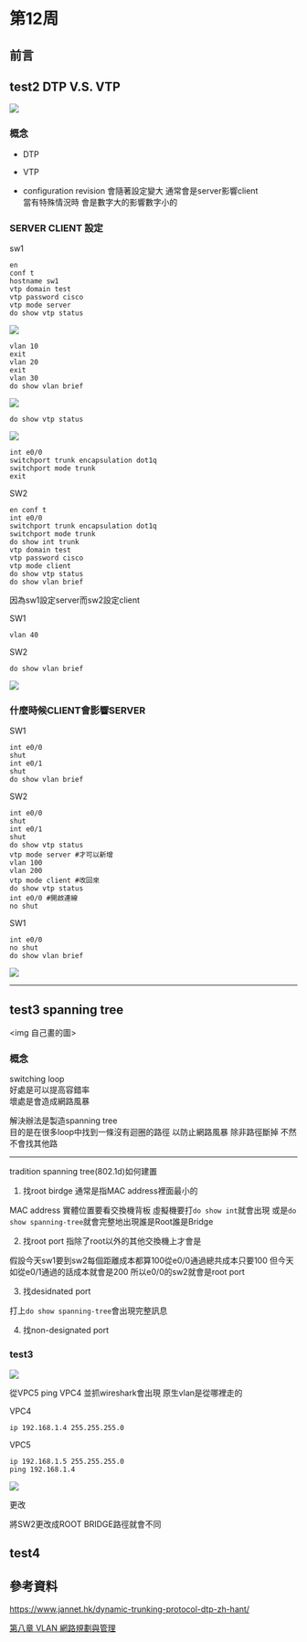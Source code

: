 # 第12周

## 前言

## test2 DTP V.S. VTP

<img src=".\pic\2022-11-22test2origin.png">

### 概念

* DTP

* VTP


* configuration revision
會隨著設定變大 通常會是server影響client  
當有特殊情況時 會是數字大的影響數字小的

### SERVER CLIENT 設定

sw1

    en
    conf t
    hostname sw1
    vtp domain test
    vtp password cisco
    vtp mode server
    do show vtp status

<img src=".\pic\2022-11-22test2sw1vtpstatus1.png">

    vlan 10
    exit
    vlan 20
    exit
    vlan 30
    do show vlan brief

<img src=".\pic\2022-11-22test2sw1vtpbrief1.png">

    do show vtp status

<img src=".\pic\2022-11-22test2sw1vtpstatus2.png">

    int e0/0
    switchport trunk encapsulation dot1q
    switchport mode trunk
    exit


SW2

    en conf t
    int e0/0
    switchport trunk encapsulation dot1q
    switchport mode trunk
    do show int trunk
    vtp domain test
    vtp password cisco
    vtp mode client
    do show vtp status
    do show vlan brief

因為sw1設定server而sw2設定client


SW1

    vlan 40

SW2

    do show vlan brief

<img src=".\pic\2022-11-22test2result.png">


### 什麼時候CLIENT會影響SERVER

SW1

    int e0/0
    shut
    int e0/1
    shut
    do show vlan brief

SW2

    int e0/0
    shut
    int e0/1
    shut
    do show vtp status
    vtp mode server #才可以新增
    vlan 100
    vlan 200
    vtp mode client #改回來
    do show vtp status
    int e0/0 #開啟連線
    no shut

SW1

    int e0/0
    no shut
    do show vlan brief

<img src=".\pic\2022-11-22test2clientchangeserver.png">

---

## test3 spanning tree

<img 自己畫的圖>

### 概念
switching loop  
好處是可以提高容錯率  
壞處是會造成網路風暴  

解決辦法是製造spanning tree  
目的是在很多loop中找到一條沒有迴圈的路徑 以防止網路風暴 除非路徑斷掉 不然不會找其他路

---

tradition spanning tree(802.1d)如何建置

1. 找root birdge
通常是指MAC address裡面最小的

MAC address 實體位置要看交換機背板 虛擬機要打`do show int`就會出現 或是`do show spanning-tree`就會完整地出現誰是Root誰是Bridge

2. 找root port
指除了root以外的其他交換機上才會是

假設今天sw1要到sw2每個距離成本都算100從e0/0通過總共成本只要100 但今天如從e0/1通過的話成本就會是200 所以e0/0的sw2就會是root port


3. 找desidnated port 


打上`do show spanning-tree`會出現完整訊息



4. 找non-designated port


### test3

<img src=".\pic\2022-11-22test3origin.png">


從VPC5 ping VPC4
並抓wireshark會出現
原生vlan是從哪裡走的

VPC4

    ip 192.168.1.4 255.255.255.0

VPC5

    ip 192.168.1.5 255.255.255.0
    ping 192.168.1.4

<img src=".\pic\2022-11-22test3result.png">

更改

將SW2更改成ROOT BRIDGE路徑就會不同

## test4




## 參考資料

https://www.jannet.hk/dynamic-trunking-protocol-dtp-zh-hant/

[第八章 VLAN 網路規劃與管理](http://www.tsnien.idv.tw/Manager_WebBook/chap8/8-3%20VTP%20%E7%B6%B2%E5%9F%9F%E8%88%87%E5%8D%94%E5%AE%9A.html)